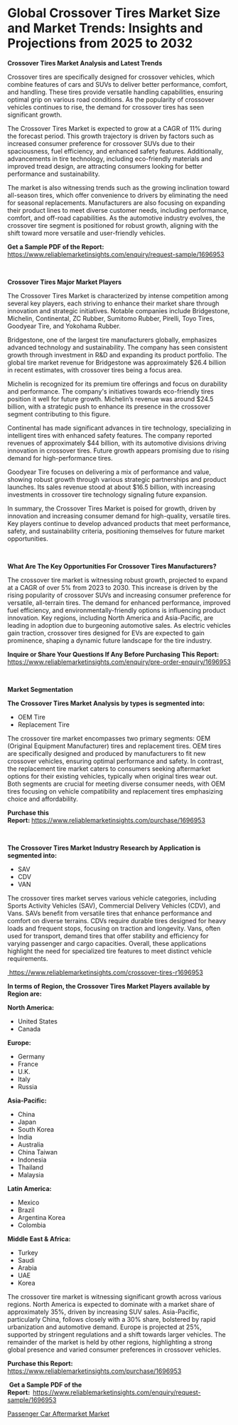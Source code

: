 <p><h1>Global Crossover Tires Market Size and Market Trends: Insights and Projections from 2025 to 2032</h1></p><p><strong>Crossover Tires Market Analysis and Latest Trends</strong></p>
<p><p>Crossover tires are specifically designed for crossover vehicles, which combine features of cars and SUVs to deliver better performance, comfort, and handling. These tires provide versatile handling capabilities, ensuring optimal grip on various road conditions. As the popularity of crossover vehicles continues to rise, the demand for crossover tires has seen significant growth.</p><p>The Crossover Tires Market is expected to grow at a CAGR of 11% during the forecast period. This growth trajectory is driven by factors such as increased consumer preference for crossover SUVs due to their spaciousness, fuel efficiency, and enhanced safety features. Additionally, advancements in tire technology, including eco-friendly materials and improved tread design, are attracting consumers looking for better performance and sustainability.</p><p>The market is also witnessing trends such as the growing inclination toward all-season tires, which offer convenience to drivers by eliminating the need for seasonal replacements. Manufacturers are also focusing on expanding their product lines to meet diverse customer needs, including performance, comfort, and off-road capabilities. As the automotive industry evolves, the crossover tire segment is positioned for robust growth, aligning with the shift toward more versatile and user-friendly vehicles.</p></p>
<p><strong>Get a Sample PDF of the Report:&nbsp;</strong> <a href="https://www.reliablemarketinsights.com/enquiry/request-sample/1696953?utm_campaign=2214&utm_medium=2&utm_source=Github&utm_content=ia&utm_term=27032025&utm_id=crossover-tires">https://www.reliablemarketinsights.com/enquiry/request-sample/1696953</a></p>
<p>&nbsp;</p>
<p><strong>Crossover Tires Major Market Players</strong></p>
<p><p>The Crossover Tires Market is characterized by intense competition among several key players, each striving to enhance their market share through innovation and strategic initiatives. Notable companies include Bridgestone, Michelin, Continental, ZC Rubber, Sumitomo Rubber, Pirelli, Toyo Tires, Goodyear Tire, and Yokohama Rubber.</p><p>Bridgestone, one of the largest tire manufacturers globally, emphasizes advanced technology and sustainability. The company has seen consistent growth through investment in R&D and expanding its product portfolio. The global tire market revenue for Bridgestone was approximately $26.4 billion in recent estimates, with crossover tires being a focus area.</p><p>Michelin is recognized for its premium tire offerings and focus on durability and performance. The company's initiatives towards eco-friendly tires position it well for future growth. Michelin’s revenue was around $24.5 billion, with a strategic push to enhance its presence in the crossover segment contributing to this figure.</p><p>Continental has made significant advances in tire technology, specializing in intelligent tires with enhanced safety features. The company reported revenues of approximately $44 billion, with its automotive divisions driving innovation in crossover tires. Future growth appears promising due to rising demand for high-performance tires.</p><p>Goodyear Tire focuses on delivering a mix of performance and value, showing robust growth through various strategic partnerships and product launches. Its sales revenue stood at about $16.5 billion, with increasing investments in crossover tire technology signaling future expansion.</p><p>In summary, the Crossover Tires Market is poised for growth, driven by innovation and increasing consumer demand for high-quality, versatile tires. Key players continue to develop advanced products that meet performance, safety, and sustainability criteria, positioning themselves for future market opportunities.</p></p>
<p>&nbsp;</p>
<p><strong>What Are The Key Opportunities For Crossover Tires Manufacturers?</strong></p>
<p><p>The crossover tire market is witnessing robust growth, projected to expand at a CAGR of over 5% from 2023 to 2030. This increase is driven by the rising popularity of crossover SUVs and increasing consumer preference for versatile, all-terrain tires. The demand for enhanced performance, improved fuel efficiency, and environmentally-friendly options is influencing product innovation. Key regions, including North America and Asia-Pacific, are leading in adoption due to burgeoning automotive sales. As electric vehicles gain traction, crossover tires designed for EVs are expected to gain prominence, shaping a dynamic future landscape for the tire industry.</p></p>
<p><strong>Inquire or Share Your Questions If Any Before Purchasing This Report:</strong> <a href="https://www.reliablemarketinsights.com/enquiry/pre-order-enquiry/1696953?utm_campaign=2214&utm_medium=2&utm_source=Github&utm_content=ia&utm_term=27032025&utm_id=crossover-tires">https://www.reliablemarketinsights.com/enquiry/pre-order-enquiry/1696953</a></p>
<p>&nbsp;</p>
<p><strong>Market Segmentation</strong></p>
<p><strong>The Crossover Tires Market Analysis by types is segmented into:</strong></p>
<p><ul><li>OEM Tire</li><li>Replacement Tire</li></ul></p>
<p><p>The crossover tire market encompasses two primary segments: OEM (Original Equipment Manufacturer) tires and replacement tires. OEM tires are specifically designed and produced by manufacturers to fit new crossover vehicles, ensuring optimal performance and safety. In contrast, the replacement tire market caters to consumers seeking aftermarket options for their existing vehicles, typically when original tires wear out. Both segments are crucial for meeting diverse consumer needs, with OEM tires focusing on vehicle compatibility and replacement tires emphasizing choice and affordability.</p></p>
<p><strong>Purchase this Report:&nbsp;</strong><a href="https://www.reliablemarketinsights.com/purchase/1696953?utm_campaign=2214&utm_medium=2&utm_source=Github&utm_content=ia&utm_term=27032025&utm_id=crossover-tires">https://www.reliablemarketinsights.com/purchase/1696953</a></p>
<p>&nbsp;</p>
<p><strong>The Crossover Tires Market Industry Research by Application is segmented into:</strong></p>
<p><ul><li>SAV</li><li>CDV</li><li>VAN</li></ul></p>
<p><p>The crossover tires market serves various vehicle categories, including Sports Activity Vehicles (SAV), Commercial Delivery Vehicles (CDV), and Vans. SAVs benefit from versatile tires that enhance performance and comfort on diverse terrains. CDVs require durable tires designed for heavy loads and frequent stops, focusing on traction and longevity. Vans, often used for transport, demand tires that offer stability and efficiency for varying passenger and cargo capacities. Overall, these applications highlight the need for specialized tire features to meet distinct vehicle requirements.</p></p>
<p><a href="https://www.reliablemarketinsights.com/crossover-tires-r1696953?utm_campaign=2214&utm_medium=2&utm_source=Github&utm_content=ia&utm_term=27032025&utm_id=crossover-tires">&nbsp;https://www.reliablemarketinsights.com/crossover-tires-r1696953</a></p>
<p><strong>In terms of Region, the Crossover Tires Market Players available by Region are:</strong></p>
<p>
    <p> <strong> North America: </strong>
        <ul>
            <li>United States</li>
            <li>Canada</li>
        </ul>
        </p> 
    <p> <strong> Europe: </strong>
        <ul>
            <li>Germany</li>
            <li>France</li>
            <li>U.K.</li>
            <li>Italy</li>
            <li>Russia</li>
        </ul>
        </p> 
    <p> <strong> Asia-Pacific: </strong>
        <ul>
            <li>China</li>
            <li>Japan</li>
            <li>South Korea</li>
            <li>India</li>
            <li>Australia</li>
            <li>China Taiwan</li>
            <li>Indonesia</li>
            <li>Thailand</li>
            <li>Malaysia</li>
        </ul>
        </p> 
    <p> <strong> Latin America: </strong>
        <ul>
            <li>Mexico</li>
            <li>Brazil</li>
            <li>Argentina Korea</li>
            <li>Colombia</li>
        </ul>
        </p> 
    <p> <strong> Middle East & Africa: </strong>
        <ul>
            <li>Turkey</li>
            <li>Saudi</li>
            <li>Arabia</li>
            <li>UAE</li>
            <li>Korea</li>
        </ul>
    </p>
    </p>
<p><p>The crossover tire market is witnessing significant growth across various regions. North America is expected to dominate with a market share of approximately 35%, driven by increasing SUV sales. Asia-Pacific, particularly China, follows closely with a 30% share, bolstered by rapid urbanization and automotive demand. Europe is projected at 25%, supported by stringent regulations and a shift towards larger vehicles. The remainder of the market is held by other regions, highlighting a strong global presence and varied consumer preferences in crossover vehicles.</p></p>
<p><strong>Purchase this Report: </strong><a href="https://www.reliablemarketinsights.com/purchase/1696953?utm_campaign=2214&utm_medium=2&utm_source=Github&utm_content=ia&utm_term=27032025&utm_id=crossover-tires">https://www.reliablemarketinsights.com/purchase/1696953</a></p>
<p>&nbsp;<strong>Get a Sample PDF of the Report:&nbsp;&nbsp;</strong><a href="https://www.reliablemarketinsights.com/enquiry/request-sample/1696953?utm_campaign=2214&utm_medium=2&utm_source=Github&utm_content=ia&utm_term=27032025&utm_id=crossover-tires">https://www.reliablemarketinsights.com/enquiry/request-sample/1696953</a></p>
<p><strong></strong></p>
<p><p><a href="https://github.com/mcfred89/Market-Research-Report-List-1/blob/main/passenger-car-aftermarket-market.md?utm_campaign=2214&utm_medium=2&utm_source=Github&utm_content=ia&utm_term=27032025&utm_id=crossover-tires">Passenger Car Aftermarket Market</a></p></p>